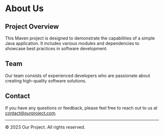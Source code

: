# About Us

## Project Overview

This Maven project is designed to demonstrate the capabilities of a simple Java application. It includes various modules and dependencies to showcase best practices in software development.

## Team

Our team consists of experienced developers who are passionate about creating high-quality software solutions.

## Contact

If you have any questions or feedback, please feel free to reach out to us at [contact@ourproject.com](mailto:contact@ourproject.com).

---

&copy; 2023 Our Project. All rights reserved.
